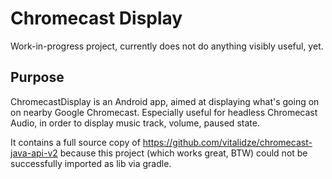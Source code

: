 # Chromecast Display

Work-in-progress project, currently does not do anything visibly
useful, yet.

## Purpose

ChromecastDisplay is an Android app, aimed at displaying what's going
on on nearby Google Chromecast. Especially useful for headless
Chromecast Audio, in order to display music track, volume, paused
state.

It contains a full source copy of
https://github.com/vitalidze/chromecast-java-api-v2 because this
project (which works great, BTW) could not be successfully imported as
lib via gradle.
